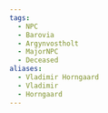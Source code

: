```yaml
---
tags:
  - NPC
  - Barovia
  - Argynvostholt
  - MajorNPC
  - Deceased
aliases:
  - Vladimir Horngaard
  - Vladimir
  - Horngaard
---
```

